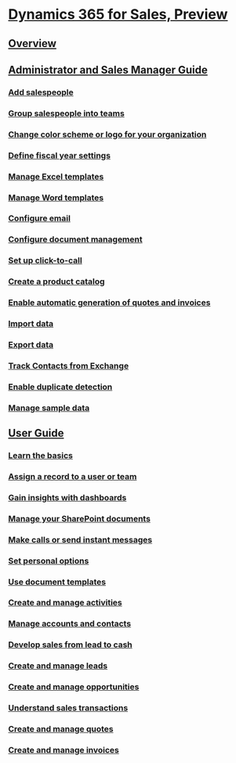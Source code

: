 # [Dynamics 365 for Sales, Preview](help-hub.md) 
## [Overview](overview-dynamics-365-for-sales.md)

## [Administrator and Sales Manager Guide](administrator-sales-manager-guide.md)
### [Add salespeople](add-edit-users.md)
### [Group salespeople into teams](add-edit-teams.md) 
### [Change color scheme or logo for your organization](change-color-scheme-logo.md)
### [Define fiscal year settings](define-fiscal-year-settings.md)
### [Manage Excel templates](create-manage-excel-templates.md)
### [Manage Word templates](create-manage-word-templates.md)
### [Configure email](integrate-exchange-configure-email.md) 
### [Configure document management](configure-document-management.md) 
### [Set up click-to-call](configure-click-to-call.md)
### [Create a product catalog](create-product-catalog.md)
### [Enable automatic generation of quotes and invoices](automatic-generation-quotes-invoices.md) 
### [Import data](import-data.md) 
### [Export data](export-data-template.md) 
### [Track Contacts from Exchange](import-track-exchange-data.md)
### [Enable duplicate detection](enable-duplicate-detection.md) 
### [Manage sample data](manage-sample-data.md)

## [User Guide](user-guide-dynamics-365-sales.md)
### [Learn the basics](learn-basics.md)
### [Assign a record to a user or team](assign-record-user-team.md)
### [Gain insights with dashboards](gain-insights-dashboards.md)
### [Manage your SharePoint documents](create-manage-documents.md)
### [Make calls or send instant messages](make-calls-send-instant-messages.md)
### [Set personal options](Set-personal-options.md)
### [Use document templates](use-document-templates-create-standardized-documents.md)
### [Create and manage activities](create-manage-activities.md)
### [Manage accounts and contacts](create-accounts-contacts-customers.md)
### [Develop sales from lead to cash](develop-sales-lead-to-cash.md)
### [Create and manage leads](create-manage-Leads.md)
### [Create and manage opportunities](create-manage-opportunities.md)
### [Understand sales transactions](understand-sales-transactions.md)
### [Create and manage quotes](create-manage-quotes.md)
### [Create and manage invoices](create-manage-invoices.md)

